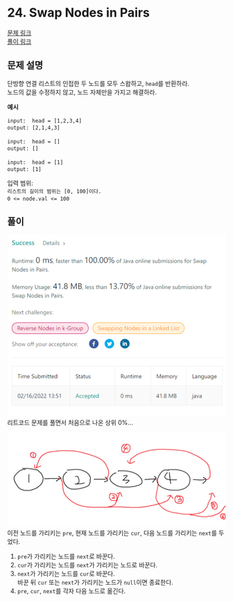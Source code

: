 # 24. Swap Nodes in Pairs
[문제 링크](https://leetcode.com/problems/swap-nodes-in-pairs/ )   
[풀이 링크](SwapNodesInPairs.java )  

## 문제 설명
단방향 연결 리스트의 인접한 두 노드를 모두 스왑하고, `head`를 반환하라.  
노드의 값을 수정하지 않고, 노드 자체만을 가지고 해결하라.  

**예시**
```
input:  head = [1,2,3,4]
output: [2,1,4,3]

input:  head = []
output: []

input:  head = [1]
output: [1]
```

입력 범위:  
`리스트의 길이의 범위는 [0, 100]이다.`  
`0 <= node.val <= 100`  

## 풀이
![](../img/SwapNodesInPairs0.png )  
리트코드 문제를 풀면서 처음으로 나온 상위 0%...  

![](../img/SwapNodesInPairs1.png )  
이전 노드를 가리키는 `pre`, 현재 노드를 가리키는 `cur`, 다음 노드를 가리키는 `next`를 두었다.  
1. `pre`가 가리키는 노드를 `next`로 바꾼다.  
2. `cur`가 가리키는 노드를 `next`가 가리키는 노드로 바꾼다.  
3. `next`가 가리키는 노드를 `cur`로 바꾼다.  
바꾼 뒤 `cur` 또는 `next`가 가리키는 노드가 `null`이면 종료한다.  
4. `pre`, `cur`, `next`를 각자 다음 노드로 옮긴다.  
